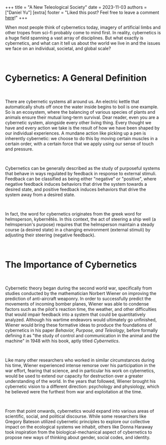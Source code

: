+++
title = "A New Teleological Society"
date = 2023-11-03
authors = ["Daniel Yu"]
[extra]
footer = "Liked this post? Feel free to leave a comment <a href='https://github.com/danielyu2003/danielyu2003.github.io/discussions'>here</a>!"
+++

When most people think of cybernetics today, imagery of artificial limbs and other tropes from sci-fi probably come to mind first. In reality, cybernetics is a huge field spanning a vast array of disciplines. But what exactly is cybernetics, and what can it tell us about the world we live in and the issues we face on an individual, societal, and global scale?

<!-- more -->
<br>

# Cybernetics: A General Definition

<br>

There are cybernetic systems all around us. An electric kettle that automatically shuts off once the water inside begins to boil is one example. So is an ecosystem, where the balancing of various species of plants and animals ensure their mutual long-term survival. Dear reader, even you are a cybernetic system, alongside every other living thing. Every thought we have and every action we take is the result of how we have been shaped by our individual experiences. A mundane action like picking up a pen is inherently cybernetic: we choose to do this by moving certain muscles in a certain order, with a certain force that we apply using our sense of touch and pressure. 

<br>

Cybernetics can be generally described as the study of purposeful systems that behave in ways regulated by feedback in response to external stimuli. Feedback can be classified as being either "negative" or "positive", where negative feedback induces behaviors that drive the system towards a desired state, and positive feedback induces behaviors that drive the system away from a desired state. 

<br>

In fact, the word for cybernetics originates from the greek word for helmsperson, kybernḗtēs. In this context, the act of steering a ship well (a helmsperson's purpose) requires that the helmsperson maintain a steady course (a desired state) in a changing environment (external stimuli) by adjusting their steering (negative feedback).

<br>

# The Importance of Cybernetics

<br>

Cybernetic theory began during the second world war, specifically from studies conducted by the mathematician Norbert Wiener on improving the prediction of anti-aircraft weaponry. In order to successfully predict the movements of incoming bomber planes, Wiener was able to condense factors such as the pilot's reaction time, the weather, and other difficulties that would impair feedback into a system that could be quantitatively analyzed. Although his wartime endeavors would ultimately go unfinished, Wiener would bring these formative ideas to produce the foundations of cybernetics in his paper <i>Behavior, Purpose, and Teleology</i>, before formally defining it as "the study of control and communication in the animal and the machine" in 1948 with his book, aptly titled <i>Cybernetics</i>. 

<br>

Like many other researchers who worked in similar circumstances during his time, Wiener experienced intense remorse over his participation in the war effort, fearing that science, and in particular his work on cybernetics, would be used to extend our capacity for destruction over a greater understanding of the world. In the years that followed, Wiener brought his cybernetic vision to a different direction: psychology and physiology, which he believed were the furthest from war and exploitation at the time.

<br>

From that point onwards, cybernetics would expand into various areas of scientific, social, and political discourse. While some researchers like Gregory Bateson utilized cybernetic principles to explore our collective impact on the ecological systems we inhabit, others like Donna Haraway took inspiration from the biological-mechanical aspect of cybernetics to propose new ways of thinking about gender, social codes, and identity.

<!-- How can change be enacted, and by whom? What does such a group look like? -->

<!-- How should we act / a cybernetic code of ethics -->


<!-- Notes: -->
<!-- The original teleological society was conceived during wartime, and its findings were used to contribute to suffering rather than helping us understand the world and ways of doing good/living well. -->
<!-- Wiener believed that "As objects of scientific enquiry, humans do not differ from machines" -->
<!-- Since the teleology ("purpose") of an object is defined by its observable behavior -->
<!-- under the gaze of scientific inquiry, human intentionality did not differ from the self regulation of machines -->
<!-- Counterargument: We should not abandon concepts simply because they are not operationally useful to science -->
<!-- My take: I think there is something lacking in Wiener's view of human behavior as one that can be represented through a system or model. Maybe under specific conditions and in certain situations (i.e. from the perspective of a "local" domain), but completely knowing "why" we (at an individual and communal scale) act the way we do is impossible. There is value in concepts since they establish a framework or "lens" from which we begin to comprehend and understand things. At best, a purely cybernetic approach to modeling a system (such as human behavior) can only provide an approximation of the influences at play. This in itself is valuable enough to carefully study and apply the field to the problems we face, although an awareness of what lies outside our knowledge is paramount. In essense, cybernetics is a means to an end, and our end -->
